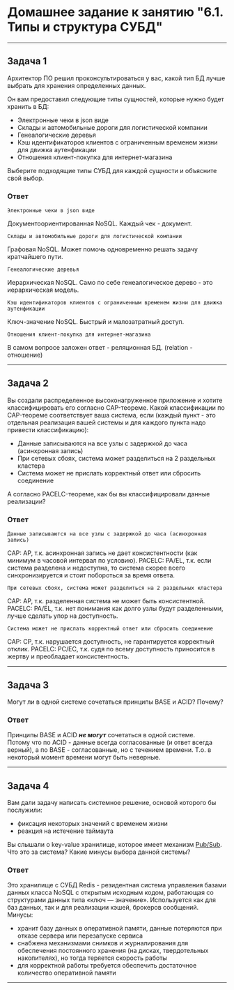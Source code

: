 # Домашнее задание к занятию "6.1. Типы и структура СУБД"

---

## Задача 1

Архитектор ПО решил проконсультироваться у вас, какой тип БД 
лучше выбрать для хранения определенных данных.

Он вам предоставил следующие типы сущностей, которые нужно будет хранить в БД:

- Электронные чеки в json виде
- Склады и автомобильные дороги для логистической компании
- Генеалогические деревья
- Кэш идентификаторов клиентов с ограниченным временем жизни для движка аутенфикации
- Отношения клиент-покупка для интернет-магазина

Выберите подходящие типы СУБД для каждой сущности и объясните свой выбор.

### Ответ

```
Электронные чеки в json виде
```
Документоориентированная NoSQL. Каждый чек - документ.

```
Склады и автомобильные дороги для логистической компании
```
Графовая NoSQL. Может помочь одновременно решать задачу кратчайшего пути.

```
Генеалогические деревья
```
Иерархическая NoSQL. Само по себе генеалогическое дерево - это иерархическая модель.

```
Кэш идентификаторов клиентов с ограниченным временем жизни для движка аутенфикации
```
Ключ-значение NoSQL. Быстрый и малозатратный доступ.

```
Отношения клиент-покупка для интернет-магазина
```
В самом вопросе заложен ответ - реляционная БД. (relation - отношение)

---

## Задача 2

Вы создали распределенное высоконагруженное приложение и хотите классифицировать его согласно 
CAP-теореме. Какой классификации по CAP-теореме соответствует ваша система, если 
(каждый пункт - это отдельная реализация вашей системы и для каждого пункта надо привести классификацию):

- Данные записываются на все узлы с задержкой до часа (асинхронная запись)
- При сетевых сбоях, система может разделиться на 2 раздельных кластера
- Система может не прислать корректный ответ или сбросить соединение

А согласно PACELC-теореме, как бы вы классифицировали данные реализации?

### Ответ

```
Данные записываются на все узлы с задержкой до часа (асинхронная запись)
```
CAP: AP, т.к. асинхронная запись не дает консистентности (как минимум в часовой интервал по условию).
PACELC: PA/EL, т.к. если система разделена и недоступна, то система скорее всего синхронизируется и стоит побороться за время ответа.

```
При сетевых сбоях, система может разделиться на 2 раздельных кластера
```
CAP: AP, т.к. разделенная система не может быть консистентной.
PACELC: PA/EL, т.к. нет понимания как долго узлы будут разделенными, лучше сделать упор на доступность.

```
Система может не прислать корректный ответ или сбросить соединение
```
CAP: CP, т.к. нарушается доступность, не гарантируется корректный отклик.
PACELC: PC/EC, т.к. судя по всему доступность приносится в жертву и преобладает консистентность.

---

## Задача 3

Могут ли в одной системе сочетаться принципы BASE и ACID? Почему?

### Ответ

Принципы BASE и ACID ***не могут*** сочетаться в одной системе.  
Потому что по ACID - данные всегда согласованные (и ответ всегда верный), а по BASE - согласованные, но с течением времени. Т.о. в некоторый момент времени могут быть неверные.

---

## Задача 4

Вам дали задачу написать системное решение, основой которого бы послужили:

- фиксация некоторых значений с временем жизни
- реакция на истечение таймаута

Вы слышали о key-value хранилище, которое имеет механизм [Pub/Sub](https://habr.com/ru/post/278237/). 
Что это за система? Какие минусы выбора данной системы?

### Ответ

Это хранилище с СУБД Redis - резидентная система управления базами данных класса NoSQL с открытым исходным кодом, работающая со структурами данных типа «ключ — значение». Используется как для баз данных, так и для реализации кэшей, брокеров сообщений.  
Минусы:  
* хранит базу данных в оперативной памяти, данные потеряются при отказе сервера или перезапуске сервиса
* снабжена механизмами снимков и журналирования для обеспечения постоянного хранения (на дисках, твердотельных накопителях), но тогда теряется скорость работы
* для корректной работы требуется обеспечить достаточное количество оперативной памяти

---
